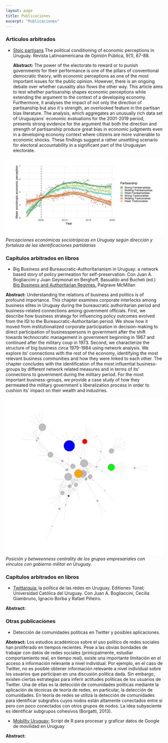 ```yaml
---
layout: page
title: Publicaciones
excerpt: "Publicaciones"
---
```


### Artículos arbitrados

+ [Stoic partisans](https://dialnet.unirioja.es/servlet/articulo?codigo=7431772) The political conditioning of economic perceptions in Uruguay. Revista Latinoamericana de Opinión Pública, 9(1), 67-88.

  **Abstract:** The power of the electorate to reward or to punish governments for their performance is one of the pillars of conventional democratic theory, with economic perceptions as one of the most important issues for the public opinion. However, there is an ongoing debate over whether causality also flows the other way. This article aims to test whether partisanship shapes economic perceptions while extending the argument to the context of a developing economy. Furthermore, it analyses the impact of not only the direction of partisanship but also it´s strength, an overlooked feature in the partisan bias literature. The analysis, which aggregates an unusually rich data set of Uruguayans´ economic evaluations for the 2001-2019 period, presents strong evidence for the argument that both the direction and strength of partisanship produce great bias in economic judgments even in a developing economy context where citizens are more vulnerable to economic shocks. These findings suggest a rather unsettling scenario for electoral accountability in a significant part of the Uruguayan electorate.
 
 ![](images/ima6.png)
*Percepciones económicas sociotrópicas en Uruguay según dirección y fortaleza de las identificaciones partidarias*

### Capítulos arbitrados en libros

+ Big Business and Bureaucratic-Authoritarianism in Uruguay: a network based story of policy permeation for self-preservation. Con Juan A. Bogliaccini y Juan Geymonat en Berghoff, Basualdo and Bucheli (ed.) [Big Business and Authoritarian Regimes.](https://www.springer.com/de/book/9783030439248) Palgrave McMillan

**Abstract:** Understanding the relations of business and politics is of profound importance. This chapter examines corporate interlocks among business elites in Uruguay during the bureaucratic authoritarian period and business-related connections among government officials. First, we describe how business strategy for influencing policy outcomes evolved from the ISI to the Bureaucratic-Authoritarian period. We show how it moved from institutionalized corporate participation in decision-making to direct participation of businesspersons in government after the shift towards technocratic management in government beginning in 1967 and continued after the military coup in 1973. Second, we characterize the structure of big business circa 1979-1984 using network analysis. We explore its’ connections with the rest of the economy, identifying the most relevant business communities and how they were linked to each other. The chapter concludes with the identification of the most influential business-groups by different network related measures and in terms of its’ connections to government during the military period. For the most important business-groups, we provide a case study of how they permeated the military government´s liberalization process in order to cushion its’ impact on their wealth and industries.

 ![](images/ima7.png)
*Posición y betweenness centrality  de los grupos empresariales con vínculos con gobierno militar en Uruguay.*

### Capítulos arbitrados en libros

+ [Twittarquía:](https://twittarquia.weebly.com/) la polí́tica de las redes en Uruguay. Editiones Túnel; Universidad Católica del Uruguay. Con Juan A. Bogliaccini, Cecilia Giambruno, Ignacio Borba y Rafael Piñeiro.

**Abstract:** 

### Otras publicaciones

+ Detección de comunidades políticas en Twitter y posibles aplicaciones.

**Abstract:** Los estudios académicos sobre el uso político de redes sociales han proliferado en tiempos recientes. Pese a las obvias bondades de trabajar con datos de redes sociales (prinicpalmente, estudiar comportamiento real, en tiempo real), existe una importante limitación en el acceso a información relevante a nivel individual. Por ejemplo, en el caso de Twitter, no es posible obtener información relevante a nivel individual sobre los usuarios que participan en una discusión política dada. Sin embargo, existen ciertas estrategias para inferir actitudes políticas de los usuarios de Twitter. Una de ellas es la detección de comunidades políticas mediante la aplicación de técnicas de teoría de redes, en particular, la detección de comunidades. En teoría de redes se utiliza la detección de comunidades para identificar subgrafos cuyos nodos están altamente conectados entre sí pero con poco conectados con otros grupos de nodos. La idea subyaciente es identificar subgrupos cohesivos (Borgatti, 2013).

+ [Mobility Uruguay:](https://github.com/martinopertti/mobility-uruguay) Script de R para procesar y graficar datos de Google de movilidad en Uruguay

**Abstract:** 

